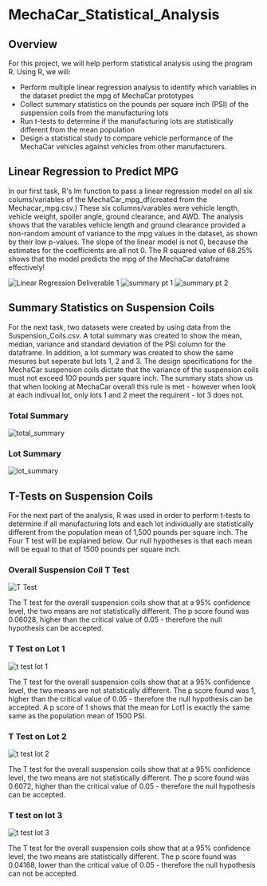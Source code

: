 # MechaCar_Statistical_Analysis


## Overview

For this project, we will help perform statistical analysis using the program R. Using R, we will:

- Perform multiple linear regression analysis to identify which variables in the dataset predict the mpg of MechaCar prototypes
- Collect summary statistics on the pounds per square inch (PSI) of the suspension coils from the manufacturing lots
- Run t-tests to determine if the manufacturing lots are statistically different from the mean population
- Design a statistical study to compare vehicle performance of the MechaCar vehicles against vehicles from other manufacturers.


## Linear Regression to Predict MPG

In our first task, R's lm function to pass a linear regression model on all six colums/variables of the MechaCar_mpg_df(created from the Mechacar_mpg.csv.) These six columns/varables were vehicle length, vehicle weight, spoiler angle, ground clearance, and AWD. The analysis shows that the varables vehicle length and ground clearance provided a non-random amount of variance to the mpg values in the dataset, as shown by their low p-values. The slope of the linear model is not 0, because the estimates for the coefficients are all not 0. The R squared value of 68.25% shows that the model predicts the mpg of the MechaCar dataframe effectively! 

![Linear Regression Deliverable 1 ](https://user-images.githubusercontent.com/87949792/152708284-5eb88f5f-270a-4827-86c3-42793c6a3dcd.png)
![summary pt 1](https://user-images.githubusercontent.com/87949792/152708435-146f7292-95c0-44b7-a600-45aaef0c5ba7.png)
![summary pt 2](https://user-images.githubusercontent.com/87949792/152708439-7fbe48ab-ff42-4007-bf23-6b6f25600a3d.png)


## Summary Statistics on Suspension Coils

For the next task, two datasets were created by using data from the Suspension_Coils.csv. A total summary was created to show the mean, median, variance and standard deviation of the PSI column for the dataframe. In addition, a lot summary was created to show the same mesures but seperate but lots 1, 2 and 3. The design specifications for the MechaCar suspension coils dictate that the variance of the suspension coils must not exceed 100 pounds per square inch. The summary stats show us that when looking at MechaCar overall this rule is met - however when look at each indivual lot, only lots 1 and 2 meet the requirent - lot 3 does not. 

### Total Summary
![total_summary](https://user-images.githubusercontent.com/87949792/152710228-28ba3e79-145c-4e21-83fe-8fc29151d667.png)


### Lot Summary
![lot_summary](https://user-images.githubusercontent.com/87949792/152710244-d2510bae-7c5d-4914-9f9a-0ff455e3f92f.png)



## T-Tests on Suspension Coils

For the next part of the analysis, R was used in order to perform t-tests to determine if all manufacturing lots and each lot individually are statistically different from the population mean of 1,500 pounds per square inch. The Four T test will be explained below. Our null hypotheses is that each mean will be equal to that of 1500 pounds per square inch. 

### Overall Suspension Coil T Test 

![T Test](https://user-images.githubusercontent.com/87949792/152711564-e94e5c5f-a748-482b-b747-d45c748a8fb5.png)

The T test for the overall suspension coils show that at a 95% confidence level, the two means are not statistically different. The p score found was 0.06028, higher than the critical value of 0.05 - therefore the null hypothesis can be accepted. 


### T Test on Lot 1 
![t test lot 1](https://user-images.githubusercontent.com/87949792/152711741-81591ae8-1bc6-42f9-91b3-95bbbd9e087d.png)

The T test for the overall suspension coils show that at a 95% confidence level, the two means are not statistically different. The p score found was 1, higher than the critical value of 0.05 - therefore the null hypothesis can be accepted. A p score of 1 shows that the mean for Lot1 is exactly the same same as the population mean of 1500 PSI.


### T Test on Lot 2 

![t test lot 2 ](https://user-images.githubusercontent.com/87949792/152711851-90c4c4f7-c60d-4a7b-8dc1-fa025b28d0ad.png)

The T test for the overall suspension coils show that at a 95% confidence level, the two means are not statistically different. The p score found was 0.6072, higher than the critical value of 0.05 - therefore the null hypothesis can be accepted. 


### T test on lot 3 

![t test lot 3](https://user-images.githubusercontent.com/87949792/152712000-4758ccaa-479c-4289-a0c7-8a1a24a2c8be.png)

The T test for the overall suspension coils show that at a 95% confidence level, the two means are statistically different. The p score found was 0.04168, lower than the critical value of 0.05 - therefore the null hypothesis can not be accepted. 



